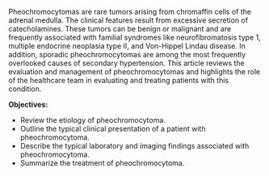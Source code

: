 Pheochromocytomas are rare tumors arising from chromaffin cells of the adrenal medulla. The clinical features result from excessive secretion of catecholamines. These tumors can be benign or malignant and are frequently associated with familial syndromes like neurofibromatosis type 1, multiple endocrine neoplasia type II, and Von-Hippel Lindau disease. In addition, sporadic pheochromocytomas are among the most frequently overlooked causes of secondary hypertension. This article reviews the evaluation and management of pheochromocytomas and highlights the role of the healthcare team in evaluating and treating patients with this condition.

**Objectives:**
- Review the etiology of pheochromocytoma.
- Outline the typical clinical presentation of a patient with pheochromocytoma.
- Describe the typical laboratory and imaging findings associated with pheochromocytoma.
- Summarize the treatment of pheochromocytoma.